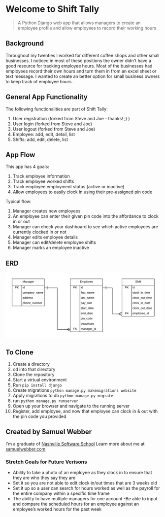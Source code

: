 # Welcome to Shift Tally
> A Python Django web app that allows managers to create an employee profile and allow employees to record their working hours.

## Background
Throughout my twenties I worked for different coffee shops and other small businesses. I noticed in most of these positions the owner didn't have a good resource for tracking employee hours. Most of the businesses had employees record their own hours and turn them in from an excel sheet or text message. I wanted to create an better option for small business owners to keep track of employee hours.

## General App Functionality
The following functionalities are part of Shift Tally:

1. User registration (forked from Steve and Joe - thanks! ;) )
1. User login (forked from Steve and Joe)
1. User logout (forked from Steve and Joe)
1. Employee: add, edit, detail, list
1. Shifts: add, edit, delete, list

## App Flow
This app has 4 goals:
1. Track employee information
1. Track employee worked shifts
1. Track employee employment status (active or inactive)
1. Allow employees to easily clock in using their pre-assigned pin code

Typical flow:

1. Manager creates new employees
1. An employee can enter their given pin code into the affordance to clock in or out
1. Manager can check your dashboard to see which active employees are currently clocked in or not
1. Manager edits employee details
1. Manager can edit/delete employee shifts
1. Manager marks an employee inactive 

## ERD

![shift tally erd](website/static/ERD-shift-tally.png)

## To Clone
1. Create a directory
1. cd into that directory
1. Clone the repository
1. Start a virtual environment
1. Run `pip install django`
1. Create migrations `python manage.py makemigrations website`
1. Apply migrations to db `python manage.py migrate`
1. run `python manage.py runserver`
1. Open up your browser and navigate to the running server
1. Register, add employee, and now that employee can clock in & out with the pin code you provided

## Created by Samuel Webber
I'm a graduate of [Nashville Software School](http://nashvillesoftwareschool.com/) 
Learn more about me at [samuelwebber.com](http://www.samuelwebber.com/)

### Stretch Goals for Future Verisons
- Ability to take a photo of an employee as they clock in to ensure that they are who they say they are 
- Set it so you are not able to edit clock in/out times that are 3 weeks old
- Set it up so a user can search for hours worked as well as the payroll for the entire company within a specific time frame
- The ability to have multiple managers for one account
-Be able to input and compare the scheduled hours for an employee against an employee’s worked hours for the past week

